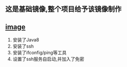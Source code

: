 ## 这是基础镜像,整个项目给予该镜像制作
[image](https://pan.baidu.com/s/1eSeHVYM)
---
1. 安装了Java8
2. 安装了ssh
3. 安装了ifconfig/ping等工具
4. 设置了ssh服务自启动,并加入了免密


